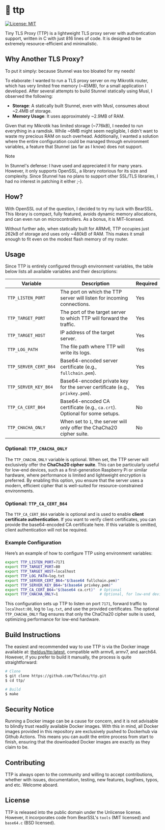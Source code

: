 # 📜 ttp
[![License: MIT](https://img.shields.io/badge/License-Unlicense-8af7ff.svg)](https://opensource.org/licenses/Unlicense)

Tiny TLS Proxy (TTP) is a lightweight TLS proxy server with authentication support, written in C with just 816 lines of code. It is designed to be extremely resource-efficient and minimalistic.

## Why Another TLS Proxy?
To put it simply: because Stunnel was too bloated for my needs!

To elaborate: I wanted to run a TLS proxy server on my Mikrotik router, which has very limited free memory (~45MB), for a small application I developed. After several attempts to build Stunnel statically using Musl, I observed the following:

- **Storage**: A statically built Stunnel, even with Musl, consumes about ~2.4MB of storage.
- **Memory Usage**: It uses approximately ~2.9MB of RAM.

Given that my Mikrotik has limited storage (~776kB), I needed to run everything in a ramdisk. While ~6MB might seem negligible, I didn't want to waste my precious RAM on such overhead. Additionally, I wanted a solution where the entire configuration could be managed through environment variables, a feature that Stunnel (as far as I know) does not support.

> [!NOTE]
> In Stunnel's defense: I have used and appreciated it for many years. However, it only supports OpenSSL, a library notorious for its size and complexity. Since Stunnel has no plans to support other SSL/TLS libraries, I had no interest in patching it either ;-).

## How?
With OpenSSL out of the question, I decided to try my luck with BearSSL. This library is compact, fully featured, avoids dynamic memory allocations, and can even run on microcontrollers. As a bonus, it is MIT-licensed.

Without further ado, when statically built for ARMv6, TTP occupies just 262kB of storage and uses only ~480kB of RAM. This makes it small enough to fit even on the modest flash memory of my router.

## Usage

Since TTP is entirely configured through environment variables, the table below lists all available variables and their descriptions:

| Variable               | Description                                                                 | Required |
|------------------------|-----------------------------------------------------------------------------|----------|
| `TTP_LISTEN_PORT`      | The port on which the TTP server will listen for incoming connections.      | Yes      |
| `TTP_TARGET_PORT`      | The port of the target server to which TTP will forward the traffic.        | Yes      |
| `TTP_TARGET_HOST`      | IP address of the target server.                                            | Yes      |
| `TTP_LOG_PATH`         | The file path where TTP will write its logs.                                | Yes      |
| `TTP_SERVER_CERT_B64`  | Base64-encoded server certificate (e.g., `fullchain.pem`).                  | Yes      |
| `TTP_SERVER_KEY_B64`   | Base64-encoded private key for the server certificate (e.g., `privkey.pem`).| Yes      |
| `TTP_CA_CERT_B64`      | Base64-encoded CA certificate (e.g., `ca.crt`). Optional for some setups.   | No       |
| `TTP_CHACHA_ONLY`      | When set to `1`, the server will only offer the ChaCha20 cipher suite.      | No       |

### Optional: `TTP_CHACHA_ONLY`
The `TTP_CHACHA_ONLY` variable is optional. When set, the TTP server will exclusively offer the **ChaCha20 cipher suite**. This can be particularly useful for low-end devices, such as a first-generation Raspberry Pi or similar hardware, where performance is limited and lightweight encryption is preferred. By enabling this option, you ensure that the server uses a modern, efficient cipher that is well-suited for resource-constrained environments.

### Optional: `TTP_CA_CERT_B64`
The `TTP_CA_CERT_B64` variable is optional and is used to enable **client certificate authentication**. If you want to verify client certificates, you can provide the base64-encoded CA certificate here. If this variable is omitted, client authentication will not be required.

### Example Configuration
Here’s an example of how to configure TTP using environment variables:

```bash
export TTP_LISTEN_PORT=7171
export TTP_TARGET_PORT=80
export TTP_TARGET_HOST=localhost
export TTP_LOG_PATH=log.txt
export TTP_SERVER_CERT_B64="$(base64 fullchain.pem)"
export TTP_SERVER_KEY_B64="$(base64 privkey.pem)"
export TTP_CA_CERT_B64="$(base64 ca.crt)"  # Optional
export TTP_CHACHA_ONLY=1                   # Optional, for low-end devices
```

This configuration sets up TTP to listen on port `7171`, forward traffic to `localhost:80`, log to `log.txt`, and use the provided certificates. The optional `TTP_CHACHA_ONLY` flag ensures that only the ChaCha20 cipher suite is used, optimizing performance for low-end hardware.

## Build Instructions
The easiest and recommended way to use TTP is via the Docker image available at: [theldus/ttp:latest](https://hub.docker.com/repository/docker/theldus/ttp/tags), compatible with armv6, armv7, and aarch64. However, if you prefer to build it manually, the process is quite straightforward:
```bash
# Clone
$ git clone https://github.com/Theldus/ttp.git
$ cd ttp/

# Build
$ make
```

## Security Notice
Running a Docker image can be a cause for concern, and it is not advisable to blindly trust readily available Docker images. With this in mind, all Docker images provided in this repository are exclusively pushed to Dockerhub via Github Actions. This means you can audit the entire process from start to finish, ensuring that the downloaded Docker images are exactly as they claim to be.

## Contributing
TTP is always open to the community and willing to accept contributions, whether with issues, documentation, testing, new features, bugfixes, typos, and etc. Welcome aboard.

## License
TTP is released into the public domain under the Unlicense license. However, it incorporates code from BearSSL's `tools` (MIT licensed) and `base64.c` (BSD licensed).
